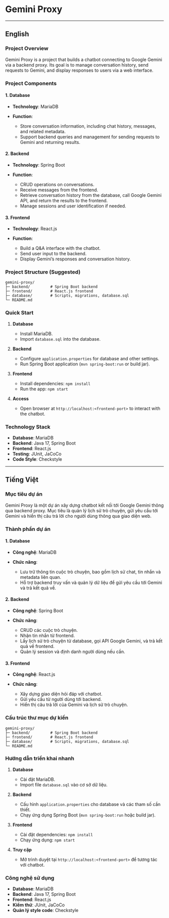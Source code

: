 # Gemini Proxy

---

## English

### Project Overview

Gemini Proxy is a project that builds a chatbot connecting to Google Gemini via a backend proxy. Its goal is to manage conversation history, send requests to Gemini, and display responses to users via a web interface.

### Project Components

#### 1. Database

* **Technology**: MariaDB
* **Function**:

  * Store conversation information, including chat history, messages, and related metadata.
  * Support backend queries and management for sending requests to Gemini and returning results.

#### 2. Backend

* **Technology**: Spring Boot
* **Function**:

  * CRUD operations on conversations.
  * Receive messages from the frontend.
  * Retrieve conversation history from the database, call Google Gemini API, and return the results to the frontend.
  * Manage sessions and user identification if needed.

#### 3. Frontend

* **Technology**: React.js
* **Function**:

  * Build a Q\&A interface with the chatbot.
  * Send user input to the backend.
  * Display Gemini’s responses and conversation history.

### Project Structure (Suggested)

```
gemini-proxy/
├─ backend/         # Spring Boot backend
├─ frontend/        # React.js frontend
├─ database/        # Scripts, migrations, database.sql
└─ README.md
```

### Quick Start

1. **Database**

   * Install MariaDB.
   * Import `database.sql` into the database.

2. **Backend**

   * Configure `application.properties` for database and other settings.
   * Run Spring Boot application (`mvn spring-boot:run` or build jar).

3. **Frontend**

   * Install dependencies: `npm install`
   * Run the app: `npm start`

4. **Access**

   * Open browser at `http://localhost:<frontend-port>` to interact with the chatbot.

### Technology Stack

* **Database**: MariaDB
* **Backend**: Java 17, Spring Boot
* **Frontend**: React.js
* **Testing**: JUnit, JaCoCo
* **Code Style**: Checkstyle

---

## Tiếng Việt

### Mục tiêu dự án

Gemini Proxy là một dự án xây dựng chatbot kết nối tới Google Gemini thông qua backend proxy. Mục tiêu là quản lý lịch sử trò chuyện, gửi yêu cầu tới Gemini và hiển thị câu trả lời cho người dùng thông qua giao diện web.

### Thành phần dự án

#### 1. Database

* **Công nghệ**: MariaDB
* **Chức năng**:

  * Lưu trữ thông tin cuộc trò chuyện, bao gồm lịch sử chat, tin nhắn và metadata liên quan.
  * Hỗ trợ backend truy vấn và quản lý dữ liệu để gửi yêu cầu tới Gemini và trả kết quả về.

#### 2. Backend

* **Công nghệ**: Spring Boot
* **Chức năng**:

  * CRUD các cuộc trò chuyện.
  * Nhận tin nhắn từ frontend.
  * Lấy lịch sử trò chuyện từ database, gọi API Google Gemini, và trả kết quả về frontend.
  * Quản lý session và định danh người dùng nếu cần.

#### 3. Frontend

* **Công nghệ**: React.js
* **Chức năng**:

  * Xây dựng giao diện hỏi đáp với chatbot.
  * Gửi yêu cầu từ người dùng tới backend.
  * Hiển thị câu trả lời của Gemini và lịch sử trò chuyện.

### Cấu trúc thư mục dự kiến

```
gemini-proxy/
├─ backend/         # Spring Boot backend
├─ frontend/        # React.js frontend
├─ database/        # Scripts, migrations, database.sql
└─ README.md
```

### Hướng dẫn triển khai nhanh

1. **Database**

   * Cài đặt MariaDB.
   * Import file `database.sql` vào cơ sở dữ liệu.

2. **Backend**

   * Cấu hình `application.properties` cho database và các tham số cần thiết.
   * Chạy ứng dụng Spring Boot (`mvn spring-boot:run` hoặc build jar).

3. **Frontend**

   * Cài đặt dependencies: `npm install`
   * Chạy ứng dụng: `npm start`

4. **Truy cập**

   * Mở trình duyệt tại `http://localhost:<frontend-port>` để tương tác với chatbot.

### Công nghệ sử dụng

* **Database**: MariaDB
* **Backend**: Java 17, Spring Boot
* **Frontend**: React.js
* **Kiểm thử**: JUnit, JaCoCo
* **Quản lý style code**: Checkstyle
